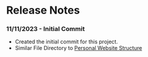 # Release Notes

### 11/11/2023 - Initial Commit
- Created the initial commit for this project.
- Similar File Directory to [Personal Website Structure](https://github.com/Reubzz/personal-website)
